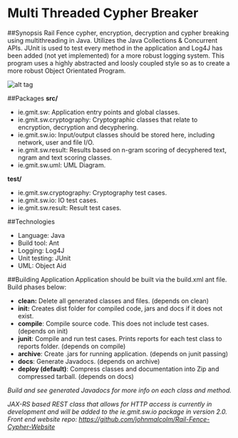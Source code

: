 # Multi Threaded Cypher Breaker

##Synopsis
Rail Fence cypher, encryption, decryption and cypher breaking using multithreading in Java. Utilizes the Java Collections & Concurrent APIs. JUnit is used to test every method in the application and Log4J has been added (not yet implemented) for a more robust logging system. This program uses a highly abstracted and loosly coupled style so as to create a more robust Object Orientated Program. 

![alt tag](http://johnmalcolmdesign.com/design.png)

##Packages 
**src/**
 - ie.gmit.sw: Application entry points and global classes.
 - ie.gmit.sw.cryptography: Cryptographic classes that relate to encryption, decryption and decyphering.
 - ie.gmit.sw.io: Input/output classes should be stored here, including network, user and file I/O.
 - ie.gmit.sw.result: Results based on n-gram scoring of decyphered text, ngram and text scoring classes.
 - ie.gmit.sw.uml: UML Diagram.

**test/**
 - ie.gmit.sw.cryptography: Cryptography test cases.
 - ie.gmit.sw.io: IO test cases.
 - ie.gmit.sw.result: Result test cases.
 
##Technologies
 - Language: Java
 - Build tool: Ant
 - Logging: Log4J
 - Unit testing: JUnit
 - UML: Object Aid

##Building Application
Application should be built via the build.xml ant file. Build phases below:
- **clean:** Delete all generated classes and files. (depends on clean)
- **init:** Creates dist folder for compiled code, jars and docs if it does not exist.
- **compile**: Compile source code. This does not include test cases. (depends on init)
- **junit**: Compile and run test cases. Prints reports for each test class to reports folder. (depends on compile)
- **archive**: Create .jars for running application. (depends on junit passing)
- **docs**: Generate Javadocs. (depends on archive)
- **deploy (default)**: Compress classes and documentation into Zip and compressed tarball. (depends on docs)

*Build and see generated Javadocs for more info on each class and method.*

*JAX-RS based REST class that allows for HTTP access is currently in development and will be added to the ie.gmit.sw.io package in version 2.0.*
*Front end website repo: https://github.com/johnmalcolm/Rail-Fence-Cypher-Website*
